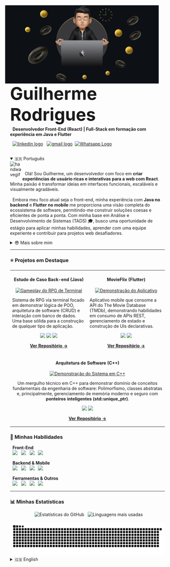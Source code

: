 <img align="right" width="500px" style="margin-top: -20px; margin-right: 20px;" src="img/banner.png">

<h3 align="left" style="font-size: 4em; margin-bottom: 0; line-height: 1.2;">Guilherme Rodrigues</h3>
<p align="left" style="margin-top: 5px;">
  <strong>Desenvolvedor Front-End (React) | Full-Stack em formação com experiência em Java e Flutter</strong>
</p>
<p align="left" style="margin-top: 5px;">
  <a href="https://www.linkedin.com/in/gui-ccr-" target="_blank"><img src="https://raw.githubusercontent.com/maurodesouza/profile-readme-generator/master/src/assets/icons/social/linkedin/default.svg" width="45" height="33" alt="linkedin logo"/></a>
  <a href="mailto:guilhermerodrigues6484@gmail.com" target="_blank"><img src="https://raw.githubusercontent.com/maurodesouza/profile-readme-generator/master/src/assets/icons/social/gmail/default.svg" width="45" height="33" alt="gmail logo" /></a>
 <a href="https://wa.me/5533998217341" target="_blank"><img src="https://raw.githubusercontent.com/maurodesouza/profile-readme-generator/master/src/assets/icons/social/whatsapp/default.svg" width="45" height="33" alt="Whatsapp Logo" /></a>
</p>

<div style="clear: both;"></div> 

<details open>
<summary>🇧🇷 Português</summary>
  
<img alt="handwavegif" src="https://user-images.githubusercontent.com/39513876/112366216-8cfe7400-8cfe-11eb-8116-7d3dbae20e97.gif" width='40' align="left"/>
<p align="left">
  Olá! Sou Guilherme, um desenvolvedor com foco em <strong>criar experiências de usuário ricas e interativas para a web com React</strong>. Minha paixão é transformar ideias em interfaces funcionais, escaláveis e visualmente agradáveis.
  <br/><br/>
  Embora meu foco atual seja o front-end, minha experiência com <strong>Java no backend</strong> e <strong>Flutter no mobile</strong> me proporciona uma visão completa do ecossistema de software, permitindo-me construir soluções coesas e eficientes de ponta a ponta. Com minha base em Análise e Desenvolvimento de Sistemas (TADS) 🎓, busco uma oportunidade de estágio para aplicar minhas habilidades, aprender com uma equipe experiente e contribuir para projetos web desafiadores.
</p>

<details>
  <summary>😎 Mais sobre mim</summary>
  <br>
  - 🎓 Graduando em Análise e Desenvolvimento de Sistemas no Instituto Federal do Norte de Minas Gerais (IFNMG), com previsão de término em 2027.
  <br>
  - 🌱 Atualmente aprofundando meus conhecimentos no ecossistema React, componentização e gerenciamento de estado.
  <br>
  - 📄 Você pode conferir meu <a href="https://drive.google.com/file/d/1p9HDEpxhFtN4wEg9mEUte1UXVDjfciSm/view?usp=sharing">currículo</a> para mais detalhes.
</details>

---

### ⭐ Projetos em Destaque

<table>
  <tr>
    <td width="50%">
      <h4 align="center">Estudo de Caso Back-end (Java)</h4>
      <p align="center">
        <a href="https://github.com/gui-ccr/rpg-batalha-console-java" target="_blank">
          <img src="https://github.com/gui-ccr/rpg-batalha-console-java/blob/main/assets/Gameplay.gif?raw=true" alt="Gameplay do RPG de Terminal" width="300"/>
        </a>
      </p>
      <p>Sistema de RPG via terminal focado em demonstrar lógica de POO, arquitetura de software (CRUD) e interação com banco de dados. Uma base sólida para a construção de qualquer tipo de aplicação.</p>
      <p align="center">
        <img src="https://img.shields.io/badge/Java-ED8B00?style=plastic&logo=openjdk&logoColor=white">
        <img src="https://img.shields.io/badge/SQL-025E8C?style=plastic&logo=postgresql&logoColor=white">
        <img src="https://img.shields.io/badge/Maven-C71A36?style=plastic&logo=apachemaven&logoColor=white">
      </p>
      <p align="center">
        <a href="https://github.com/gui-ccr/rpg-batalha-console-java" target="_blank"><strong>Ver Repositório →</strong></a>
      </p>
    </td>
    <td width="50%">
      <h4 align="center">MovieFlix (Flutter)</h4>
      <p align="center">
        <a href="https://github.com/gui-ccr/MovieFlix_App" target="_blank">
          <img src="https://github.com/gui-ccr/MovieFlix_App/blob/main/image/gif%20app.gif?raw=true" alt="Demonstração do Aplicativo" width="100"/>
        </a>
      </p>
      <p>Aplicativo mobile que consome a API do The Movie Database (TMDb), demonstrando habilidades em consumo de APIs REST, gerenciamento de estado e construção de UIs declarativas.</p>
      <p align="center">
        <img src="https://img.shields.io/badge/Flutter-02569B?style=plastic&logo=flutter&logoColor=white">
        <img src="https://img.shields.io/badge/Dart-0175C2?style=plastic&logo=dart&logoColor=white">
      </p>
      <p align="center">
        <a href="https://github.com/gui-ccr/MovieFlix_App" target="_blank"><strong>Ver Repositório →</strong></a>
      </p>
    </td>
  </tr>
  <tr>
    <td colspan="2" width="100%">
      <h4 align="center">Arquitetura de Software (C++)</h4>
      <p align="center">
        <a href="https://github.com/gui-ccr/libman-cpp" target="_blank">
          <img src="img/Demonstração do Sistema em C++.gif" alt="Demonstração do Sistema em C++" width="300"/>
        </a>
      </p>
      <p align="center">Um mergulho técnico em C++ para demonstrar domínio de conceitos fundamentais da engenharia de software: Polimorfismo, classes abstratas e, principalmente, gerenciamento de memória moderno e seguro com <strong>ponteiros inteligentes (std::unique_ptr)</strong>.</p>
      <p align="center">
        <img src="https://img.shields.io/badge/C%2B%2B-00599C?style=plastic&logo=cplusplus&logoColor=white">
        <img src="https://img.shields.io/badge/Build-Makefile-C71A36?style=plastic&logo=gnu-make&logoColor=white">
      </p>
      <p align="center">
        <a href="https://github.com/gui-ccr/libman-cpp" target="_blank"><strong>Ver Repositório →</strong></a>
      </p>
    </td>
  </tr>
</table>

### 🚀 Minhas Habilidades

<p align="left">
  <strong>Front-End</strong><br>
  <img src="https://img.shields.io/badge/React-20232A?style=plastic&logo=react&logoColor=61DAFB">
  <img src="https://img.shields.io/badge/JavaScript-F7DF1E?style=plastic&logo=javascript&logoColor=black">
  <img src="https://img.shields.io/badge/HTML5-E34F26?style=plastic&logo=html5&logoColor=white">
  <img src="https://img.shields.io/badge/CSS3-1572B6?style=plastic&logo=css3&logoColor=white">
</p>
<p align="left">
  <strong>Backend & Mobile</strong><br>
  <img src="https://img.shields.io/badge/Java-ED8B00?style=plastic&logo=openjdk&logoColor=white">
  <img src="https://img.shields.io/badge/C%2B%2B-00599C?style=plastic&logo=cplusplus&logoColor=white">
  <img src="https://img.shields.io/badge/Dart-0175C2?style=plastic&logo=dart&logoColor=white">
  <img src="https://img.shields.io/badge/Flutter-02569B?style=plastic&logo=flutter&logoColor=white">
</p>
<p align="left">
  <strong>Ferramentas & Outros</strong><br>
  <img src="https://img.shields.io/badge/Git-F05032?style=plastic&logo=git&logoColor=white">
  <img src="https://img.shields.io/badge/GitHub-181717?style=plastic&logo=github&logoColor=white">
  <img src="https://img.shields.io/badge/SQL-025E8C?style=plastic&logo=postgresql&logoColor=white">
  <img src="https://img.shields.io/badge/Maven-C71A36?style=plastic&logo=apachemaven&logoColor=white">
</p>

---

### 📊 Minhas Estatísticas
<div align="center">
  <img src="https://github-readme-stats.vercel.app/api?username=gui-ccr&show_icons=true&include_all_commits=true&count_private=true&theme=gruvbox&locale=pt-br&hide_border=true&cache_seconds=3600" height="150" alt="Estatísticas do GitHub" />
  <img src="https://github-readme-stats.vercel.app/api/top-langs?username=gui-ccr&locale=pt-br&layout=compact&card_width=320&langs_count=5&theme=gruvbox&hide_border=true&cache_seconds=3600" height="150" alt="Linguagens mais usadas" />
</div>
<div align="center">
  <img src="https://raw.githubusercontent.com/gui-ccr/gui-ccr/output/github-contribution-grid-snake-golden.svg" alt="Snake animation" />
</div>

</details>

<details>
<summary>🇬🇧 English</summary>
  
<img alt="handwavegif" src="https://user-images.githubusercontent.com/39513876/112366216-8cfe7400-8cfe-11eb-8116-7d3dbae20e97.gif" width='40' align="left"/>
<p align="left">
  Hi! I'm Guilherme, a developer focused on <strong>crafting rich and interactive user experiences for the web with React</strong>. My passion is to turn ideas into functional, scalable, and visually appealing interfaces.
  <br/><br/>
  While my actual focus is front-end, my experience with <strong>Java on the backend</strong> and <strong>Flutter for mobile</strong> gives me a comprehensive view of the software ecosystem, enabling me to build cohesive and efficient end-to-end solutions. With my background in Systems Analysis and Development (TADS) 🎓, I am seeking an internship opportunity to apply my skills, learn from an experienced team, and contribute to challenging web projects.
</p>

<details>
  <summary>😎 More about me</summary>
  <br>
  - 🎓 Undergraduate in Systems Analysis and Development at the Federal Institute of North Minas Gerais (IFNMG), expected to graduate in 2027.
  <br>
  - 🌱 Currently deepening my knowledge of the React ecosystem, componentization, and state management.
  <br>
  - 📄 You can check my <a href="https://drive.google.com/file/d/1p9HDEpxhFtN4wEg9mEUte1UXVDjfciSm/view?usp=sharing">resume</a> for more details.
</details>

---

### ⭐ Top Projects

<table>
  <tr>
    <td width="50%">
      <h4 align="center">Back-end Case Study (Java)</h4>
      <p align="center">
        <a href="https://github.com/gui-ccr/rpg-batalha-console-java" target="_blank">
          <img src="https://github.com/gui-ccr/rpg-batalha-console-java/blob/main/assets/Gameplay.gif?raw=true" alt="Gameplay do RPG de Terminal" width="300"/>
        </a>
      </p>
      <p>A terminal-based RPG system focused on demonstrating OOP logic, software architecture (CRUD), and database interaction. A solid foundation for building any type of application.</p>
      <p align="center">
        <img src="https://img.shields.io/badge/Java-ED8B00?style=plastic&logo=openjdk&logoColor=white">
        <img src="https://img.shields.io/badge/SQL-025E8C?style=plastic&logo=postgresql&logoColor=white">
        <img src="https://img.shields.io/badge/Maven-C71A36?style=plastic&logo=apachemaven&logoColor=white">
      </p>
      <p align="center">
        <a href="https://github.com/gui-ccr/rpg-batalha-console-java" target="_blank"><strong>View Repository →</strong></a>
      </p>
    </td>
    <td width="50%">
      <h4 align="center">MovieFlix (Flutter)</h4>
      <p align="center">
        <a href="https://github.com/gui-ccr/MovieFlix_App" target="_blank">
          <img src="https://github.com/gui-ccr/MovieFlix_App/blob/main/image/gif%20app.gif?raw=true" alt="Demonstração do Aplicativo" width="100"/>
        </a>
      </p>
      <p>Mobile application that consumes The Movie Database (TMDb) API, demonstrating skills in consuming REST APIs, managing state, and building declarative UIs.</p>
      <p align="center">
        <img src="https://img.shields.io/badge/Flutter-02569B?style=plastic&logo=flutter&logoColor=white">
        <img src="https://img.shields.io/badge/Dart-0175C2?style=plastic&logo=dart&logoColor=white">
      </p>
      <p align="center">
        <a href="https://github.com/gui-ccr/MovieFlix_App" target="_blank"><strong>View Repository →</strong></a>
      </p>
    </td>
  </tr>
  <tr>
    <td colspan="2" width="100%">
      <h4 align="center">Software Architecture (C++)</h4>
      <p align="center">
        <a href="https://github.com/gui-ccr/libman-cpp" target="_blank">
          <img src="img/Demonstração do Sistema em C++.gif" alt="Demonstração do Sistema em C++" width="300"/>
        </a>
      </p>
      <p align="center">A technical dive into C++ to demonstrate mastery of fundamental software engineering concepts: Polymorphism, abstract classes and, most importantly, modern and safe memory management with <strong>smart pointers (std::unique_ptr)</strong>.</p>
      <p align="center">
        <img src="https://img.shields.io/badge/C%2B%2B-00599C?style=plastic&logo=cplusplus&logoColor=white">
        <img src="https://img.shields.io/badge/Build-Makefile-C71A36?style=plastic&logo=gnu-make&logoColor=white">
      </p>
      <p align="center">
        <a href="https://github.com/gui-ccr/libman-cpp" target="_blank"><strong>View Repository →</strong></a>
      </p>
    </td>
  </tr>
</table>

---
### 🚀 My Skills

<p align="left">
  <strong>Front-End</strong><br>
  <img src="https://img.shields.io/badge/React-20232A?style=plastic&logo=react&logoColor=61DAFB">
  <img src="https://img.shields.io/badge/JavaScript-F7DF1E?style=plastic&logo=javascript&logoColor=black">
  <img src="https://img.shields.io/badge/HTML5-E34F26?style=plastic&logo=html5&logoColor=white">
  <img src="https://img.shields.io/badge/CSS3-1572B6?style=plastic&logo=css3&logoColor=white">
</p>
<p align="left">
  <strong>Backend & Mobile</strong><br>
  <img src="https://img.shields.io/badge/Java-ED8B00?style=plastic&logo=openjdk&logoColor=white">
  <img src="https://img.shields.io/badge/C%2B%2B-00599C?style=plastic&logo=cplusplus&logoColor=white">
  <img src="https://img.shields.io/badge/Dart-0175C2?style=plastic&logo=dart&logoColor=white">
  <img src="https://img.shields.io/badge/Flutter-02569B?style=plastic&logo=flutter&logoColor=white">
</p>
<p align="left">
  <strong>Tools & Others</strong><br>
  <img src="https://img.shields.io/badge/Git-F05032?style=plastic&logo=git&logoColor=white">
  <img src="https://img.shields.io/badge/GitHub-181717?style=plastic&logo=github&logoColor=white">
  <img src="https://img.shields.io/badge/SQL-025E8C?style=plastic&logo=postgresql&logoColor=white">
  <img src="https://img.shields.io/badge/Maven-C71A36?style=plastic&logo=apachemaven&logoColor=white">
</p>

---

### 📊 My Stats
<div align="center">
  <img src="https://github-readme-stats.vercel.app/api?username=gui-ccr&show_icons=true&include_all_commits=true&count_private=true&theme=gruvbox&locale=en&hide_border=true&cache_seconds=3600" height="150" alt="GitHub Stats" />
  <img src="https://github-readme-stats.vercel.app/api/top-langs?username=gui-ccr&locale=en&layout=compact&card_width=320&langs_count=5&theme=gruvbox&hide_border=true&cache_seconds=3600" height="150" alt="Top Languages" />
</div>
<div align="center">
  <img src="https://raw.githubusercontent.com/gui-ccr/gui-ccr/output/github-contribution-grid-snake-golden.svg" alt="Snake animation" />
</div>

</details>
